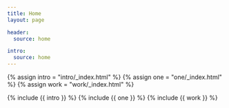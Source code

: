 ```yaml
---
title: Home
layout: page

header:
  source: home

intro:
  source: home
---
```


{% assign intro = "intro/_index.html" %}
{% assign one = "one/_index.html" %}
{% assign work = "work/_index.html" %}

{% include {{ intro }} %}
{% include {{ one }} %}
{% include {{ work }} %}
